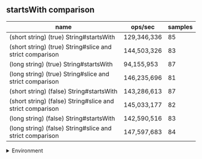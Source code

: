 ## startsWith comparison

|name|ops/sec|samples|
|-|-|-|
|(short string) (true) String#startsWith|129,346,336|85|
|(short string) (true) String#slice and strict comparison|144,503,326|83|
|(long string) (true) String#startsWith|94,155,953|87|
|(long string) (true) String#slice and strict comparison|146,235,696|81|
|(short string) (false) String#startsWith|143,286,613|87|
|(short string) (false) String#slice and strict comparison|145,033,177|82|
|(long string) (false) String#startsWith|142,590,516|83|
|(long string) (false) String#slice and strict comparison|147,597,683|84|


<details>
<summary>Environment</summary>

* __Machine:__ linux x64 | 4 vCPUs | 15.2GB Mem
* __Run:__ Sat May 04 2024 01:54:24 GMT+0000 (Coordinated Universal Time)
</details>

<!--
{"environment":{"platform":"linux","arch":"x64","cpus":4,"totalMemory":15.245216369628906},"benchmarks":[{"name":"(short string) (true) String#startsWith","opsSec":129346336.01311669,"samples":6},{"name":"(short string) (true) String#slice and strict comparison","opsSec":144503326.18499938,"samples":6},{"name":"(long string) (true) String#startsWith","opsSec":94155953.29849324,"samples":5},{"name":"(long string) (true) String#slice and strict comparison","opsSec":146235696.3879777,"samples":5},{"name":"(short string) (false) String#startsWith","opsSec":143286612.98499513,"samples":4},{"name":"(short string) (false) String#slice and strict comparison","opsSec":145033177.11918664,"samples":4},{"name":"(long string) (false) String#startsWith","opsSec":142590515.61231717,"samples":6},{"name":"(long string) (false) String#slice and strict comparison","opsSec":147597683.07022327,"samples":6}]}-->
